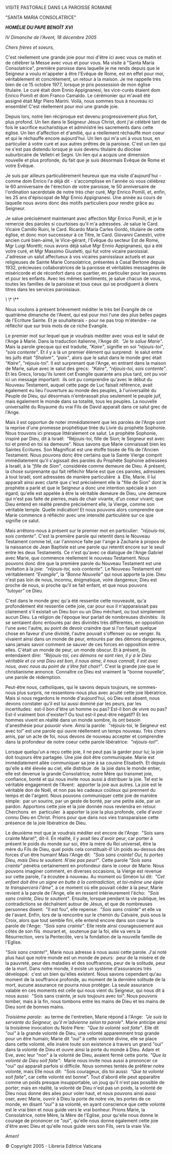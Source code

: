 VISITE PASTORALE DANS LA PAROISSE ROMAINE

"SANTA MARIA CONSOLATRICE"

***HOMÉLIE DU PAPE BENOÎT XVI***

*IV Dimanche de l'Avent, 18 décembre 2005*

*Chers frères et soeurs,*

C'est réellement une grande joie pour moi d'être ici avec vous ce matin et de célébrer la Messe avec vous et pour vous. Ma visite à "Santa Maria Consolatrice", première paroisse dans laquelle je me rends depuis que le Seigneur a voulu m'appeler à être l'Evêque de Rome, est en effet pour moi, véritablement et concrètement, un retour à la maison. Je me rappelle très bien de ce 15 octobre 1977, lorsque je pris possession de mon église titulaire. Le curé était dom Ennio Appignanesi, les vice-curés étaient dom Enrico Pomili et dom Franco Camaldo. Le cérémonier qui m'avait été assigné était Mgr Piero Marini. Voilà, nous sommes tous à nouveau ici ensemble! C'est réellement pour moi une grande joie.

Depuis lors, notre lien réciproque est devenu progressivement plus fort, plus profond. Un lien dans le Seigneur Jésus Christ, dont j'ai célébré tant de fois le sacrifice eucharistique et administré les sacrements dans cette église. Un lien d'affection et d'amitié, qui a réellement réchauffé mon coeur et qui le réchauffe encore aujourd'hui. Un lien qui m'a uni à vous tous, en particulier à votre curé et aux autres prêtres de la paroisse. C'est un lien qui ne s'est pas distendu lorsque je suis devenu titulaire du diocèse suburbicaire de Velletri et Segni. Un lien qui a acquis une dimension nouvelle et plus profonde, du fait que je suis désormais Evêque de Rome et votre Evêque.

Je suis par ailleurs particulièrement heureux que ma visite d'aujourd'hui - comme dom Enrico l'a déjà dit - s'accomplisse en l'année où vous célébrez le 60 anniversaire de l'érection de votre paroisse, le 50 anniversaire de l'ordination sacerdotale de notre très cher curé, Mgr Enrico Pomili, et, enfin, les 25 ans d'épiscopat de Mgr Ennio Appignanesi. Une année au cours de laquelle nous avons donc des motifs particuliers pour rendre grâce au Seigneur.

Je salue précisément maintenant avec affection Mgr Enrico Pomili, et je le remercie des paroles si courtoises qu'il m'a adressées. Je salue le Card. Vicaire Camillo Ruini, le Card. Ricardo María Carles Gordó, titulaire de cette église, et donc mon successeur à ce Titre, le Card. Giovanni Canestri, votre ancien curé bien-aimé, le Vice-gérant, l'Evêque du secteur Est de Rome, Mgr Luigi Moretti; nous avons déjà salué Mgr Ennio Appignanesi, qui a été votre curé, et Mgr Massimo Giustetti, qui fut votre vicaire paroissial. J'adresse un salut affectueux à vos vicaires paroissiaux actuels et aux religieuses de Sainte Marie Consolatrice, présentes à Casal Bertone depuis 1932, précieuses collaboratrices de la paroisse et véritables messagères de miséricorde et de réconfort dans ce quartier, en particulier pour les pauvres et pour les enfants. Avec les mêmes sentiments, je salue chacun de vous, toutes les familles de la paroisse et tous ceux qui se prodiguent à divers titres dans les services paroissiaux.

*\\* \\* \\**

Nous voulons à présent brièvement méditer le très bel Evangile de ce quatrième dimanche de l'Avent, qui est pour moi l'une des plus belles pages de l'Ecriture Sainte. Et je souhaiterais - pour ne pas trop m'étendre - ne réfléchir que sur trois mots de ce riche Evangile.

Le premier mot sur lequel que je voudrais méditer avec vous est le salut de l'Ange à Marie. Dans la traduction italienne, l'Ange dit:  *"Je te salue Marie"*. Mais la parole grecque qui est traduite, *"Kaire"*, signifie en soi *"réjouis-toi"*, *"sois contente"*. Et il y a là un premier élément qui surprend:  le salut entre les juifs était *"Shalom"*, *"paix"*, alors que le salut dans le monde grec était *"Kaire"*, "réjouis-toi". Il est surprenant que l'Ange, en entrant dans la maison de Marie, salue avec le salut des grecs:  *"Kaire"*, *"réjouis-toi, sois contente"*. Et les Grecs, lorsqu'ils lurent cet Evangile quarante ans plus tard, ont pu voir ici un message important:  ils ont pu comprendre qu'avec le début du Nouveau Testament, auquel cette page de Luc faisait référence, avait également eu lieu l'ouverture au monde des peuples, à l'universalité du Peuple de Dieu, qui désormais n'embrassait plus seulement le peuple juif, mais également le monde dans sa totalité, tous les peuples. La nouvelle universalité du Royaume du vrai Fils de David apparaît dans ce salut grec de l'Ange.

Mais il est opportun de noter immédiatement que les paroles de l'Ange sont la reprise d'une promesse prophétique tirée du Livre du prophète Sophonie. Nous trouvons ici presque littéralement ce salut. Le prophète Sophonie, inspiré par Dieu, dit à Israël:  "Réjouis-toi, fille de Sion; le Seigneur est avec toi et prend en toi sa demeure". Nous savons que Marie connaissait bien les Saintes Ecritures. Son Magnificat est une étoffe tissée de fils de l'Ancien Testament. Nous pouvons donc être certains que la Sainte Vierge comprit immédiatement qu'il s'agissait des paroles du Prophète Sophonie adressées à Israël, à la *"fille de Sion"*, considérée comme demeure de Dieu. A présent, la chose surprenante qui fait réfléchir Marie est que ces paroles, adressées à tout Israël, sont adressées de manière particulière  à  Elle, Marie. Il lui apparaît ainsi avec clarté que c'est précisément elle la "fille de Sion" dont le prophète a parlé et que le Seigneur a donc une intention spéciale à son égard; qu'elle est appelée à être la véritable demeure de Dieu, une demeure qui n'est pas faite de pierres, mais de chair vivante, d'un coeur vivant; que Dieu entend en réalité prendre précisément elle, la Vierge, comme son véritable temple. Quelle indication! Et nous pouvons alors comprendre que Marie commence à réfléchir avec une intensité particulière sur ce que signifie ce salut.

Mais arrêtons-nous à présent sur le premier mot en particulier:  *"réjouis-toi, sois contente"*. C'est la première parole qui retentit dans le Nouveau Testament comme tel, car l'annonce faite par l'ange à Zacharie à propos de la naissance de Jean Baptiste est une parole qui retentit encore sur le seuil entre les deux Testaments. Ce n'est qu'avec ce dialogue de l'Ange Gabriel avec Marie, que commence réellement le nouveau Testament. Nous pouvons donc dire que la première parole du Nouveau Testament est une invitation à la joie:  *"réjouis-toi, sois contente"*. Le Nouveau Testament est véritablement *"Evangile"*, la *"Bonne Nouvelle"* qui nous apporte la joie. Dieu n'est pas loin de nous, inconnu, énigmatique, voire dangereux; Dieu est proche de nous, si proche qu'il se fait enfant, et que nous pouvons *"tutoyer"* ce Dieu.

C'est dans le monde grec qu'a été ressentie cette nouveauté, qu'a profondément été ressentie cette joie, car pour eux il n'apparaissait pas clairement s'il existait un Dieu bon ou un Dieu méchant, ou tout simplement aucun Dieu. La religion de l'époque leur parlait de nombreuses divinités:  ils se sentaient donc entourés par des divinités très différentes, en opposition l'une avec l'autre, au point de devoir craindre que si l'on faisait quelque chose en faveur d'une divinité, l'autre pouvait s'offenser ou se venger. Ils vivaient ainsi dans un monde de peur, entourés par des démons dangereux, sans jamais savoir comment se sauver de ces forces en opposition entre elles. C'était un monde de peur, un monde obscur. Et à présent, ils entendaient dire:  *"Réjouis-toi, ces démons ne sont rien, il y a le Dieu véritable et ce vrai Dieu est bon, il nous aime, il nous connaît, il est avec nous, avec nous au point de s'être fait chair!"*. C'est la grande joie que le christianisme annonce. Connaître ce Dieu est vraiment la "bonne nouvelle", une parole de rédemption.

Peut-être nous, catholiques, qui le savons depuis toujours, ne sommes-nous plus surpris, ne ressentons-nous plus avec acuité cette joie libératrice. Mais si nous regardons le monde d'aujourd'hui, où Dieu est absent, nous devons constater qu'il est lui aussi dominé par les peurs, par les incertitudes:  est-il bon d'être un homme ou pas? Est-il bon de vivre ou pas? Est-il vraiment bon d'exister? Ou tout est-il peut-être négatif? Et les hommes vivent en réalité dans un monde sombre, ils ont besoin d'anesthésie pour pouvoir vivre. Ainsi la parole:  "réjouis-toi, le Seigneur est avec toi" est une parole qui ouvre réellement un temps nouveau. Très chers amis, par un acte de foi, nous devons de nouveau accepter et comprendre dans la profondeur de notre coeur cette parole libératrice:  *"réjouis-toi!"*.

Lorsque quelqu'un a reçu cette joie, il ne peut pas la garder pour lui; la joie doit toujours être partagée. Une joie doit être communiquée. Marie est immédiatement allée communiquer sa joie à sa cousine Elisabeth. Et depuis qu'elle a été élevée au ciel, elle distribue  de  la joie dans le monde entier, elle est devenue la grande Consolatrice; notre Mère qui transmet joie, confiance, bonté et qui nous invite nous aussi à distribuer la joie. Tel est le véritable engagement de l'Avent:  apporter la joie aux autres. La joie est le véritable don de Noël, et non pas les cadeaux coûteux qui prennent du temps et de l'argent. Nous pouvons communiquer cette joie de manière simple:  par un sourire, par un geste de bonté, par une petite aide, par un pardon. Apportons cette joie et la joie donnée nous reviendra en retour.  Cherchons  en  particulier  à apporter la joie la plus profonde, celle d'avoir connu Dieu en Christ. Prions pour que dans nos vies transparaisse cette présence de la joie libératrice de Dieu.

Le deuxième mot que je voudrais méditer est encore de l'Ange:  "Sois sans crainte Marie!", dit-il. En réalité, il y avait lieu d'avoir peur, car porter à présent le poids du monde sur soi, être la mère du Roi universel, être la mère du Fils de Dieu, quel poids cela constituait-il! Un poids au-dessus des forces d'un être humain! Mais l'Ange dit:  *"Sois sans crainte! Oui, tu portes Dieu, mais Dieu te soutient. N'aie pas peur!"*. Cette parole *"Sois sans crainte"* pénétra certainement en profondeur dans le coeur de Marie. Nous pouvons imaginer comment, en diverses occasions, la Vierge est revenue sur cette parole, l'a écoutée à nouveau. Au moment où Siméon lui dit:  *"Cet enfant doit être un signe en butte à la contradiction, et toi-même une épée te transpercera l'âme",* à ce moment où elle pouvait céder à la peur, Marie revient à la parole de l'Ange, elle en ressent intérieurement l'écho:  *"Sois sans crainte, Dieu te soutient"*. Ensuite, lorsque pendant la vie publique, les contradictions se déchaînent autour de Jésus, et que de nombreuses personnes disent:  "Il est fou", elle repense:  *"Sois sans crainte"* et elle va de l'avant. Enfin, lors de la rencontre sur le chemin du Calvaire, puis sous la Croix, alors que tout semble fini, elle entend encore dans son coeur la parole de l'Ange:  *"Sois sans crainte"*. Elle reste ainsi courageusement aux côtés de son fils  mourant et,  soutenue par la foi, elle va vers la Résurrection, vers la Pentecôte, vers la fondation de la nouvelle famille de l'Eglise.

*"Sois sans crainte!"*, Marie nous adresse à nous aussi cette parole. J'ai noté plus haut que notre monde est un monde de peurs:  peur de la misère et de la pauvreté, peur des maladies et des souffrances, peur de la solitude, peur de la mort. Dans notre monde, il existe un système d'assurances très développé:  c'est un bien qu'elles existent. Nous savons cependant qu'au moment de la souffrance profonde, au moment de la dernière solitude de la mort, aucune assurance ne pourra nous protéger. La seule assurance valable en ces moments est celle qui nous vient du Seigneur, qui nous dit à nous aussi:  "Sois sans crainte, je suis toujours avec toi". Nous pouvons tomber, mais à la fin, nous tombons entre les mains de Dieu et les mains de Dieu sont de bonnes mains.

*Troisième parole*:  au terme de l'entretien, Marie répond à l'Ange:  *"Je suis la servante du Seigneur, qu'il m'advienne selon ta parole"*. Marie anticipe ainsi la troisième invocation du Notre Père:  *"Que ta volonté soit faite"*. Elle dit *"oui"* à la grande volonté de Dieu, une volonté apparemment trop grande pour un être humain; Marie dit *"oui"* à cette volonté divine, elle se place dans cette volonté, elle insère toute son existence à travers un grand "oui" dans la volonté de Dieu et ouvre ainsi la porte du monde à Dieu. Adam et Eve, avec leur "non" à la volonté de Dieu, avaient fermé cette porte. *"Que la volonté de Dieu soit faite"*:  Marie nous invite nous aussi à prononcer ce "oui" qui apparaît parfois si difficile. Nous sommes tentés de préférer notre volonté, mais Elle nous dit:  "Sois courageux, dis toi aussi:  *"Que ta volonté soit faite"*, car cette volonté est bonne". Tout d'abord elle peut apparaître comme un poids presque insupportable, un joug qu'il n'est pas possible de porter; mais en réalité, la volonté de Dieu n'est pas un poids, la volonté de Dieu nous donne des ailes pour voler haut, et nous pouvons ainsi aussi oser, avec Marie, ouvrir à Dieu la porte de notre vie, les portes de ce monde, en disant *"oui"* à sa volonté, en ayant conscience que cette volonté est le vrai bien et nous guide vers le vrai bonheur. Prions Marie, la Consolatrice, notre Mère, la Mère de l'Eglise, pour qu'elle nous donne le  courage de prononcer ce *"oui"*, qu'elle nous donne également cette joie d'être avec Dieu et qu'elle nous guide vers son Fils, vers la vraie Vie.

*Amen!*

© Copyright 2005 - Libreria Editrice Vaticana
